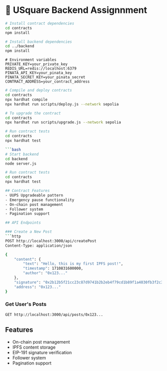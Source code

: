 # 🚀 USquare Backend Assignnment

```bash
# Install contract dependencies
cd contracts
npm install

# Install backend dependencies
cd ../backend
npm install
```

```env
# Environment variables
PRIVATE_KEY=your_private_key
REDIS_URL=redis://localhost:6379
PINATA_API_KEY=your_pinata_key
PINATA_SECRET_KEY=your_pinata_secret
CONTRACT_ADDRESS=your_contract_address
```

```bash
# Compile and deploy contracts
cd contracts
npx hardhat compile
npx hardhat run scripts/deploy.js --network sepolia
```

```bash
# To upgrade the contract
cd contracts
npx hardhat run scripts/upgrade.js --network sepolia
```

```bash
# Run contract tests
cd contracts
npx hardhat test

```bash
# Start backend
cd backend
node server.js
```

```bash
# Run contract tests
cd contracts
npx hardhat test

## Contract Features
- UUPS Upgradeable pattern
- Emergency pause functionality
- On-chain post management
- Follower system
- Pagination support

## API Endpoints

### Create a New Post
```http
POST http://localhost:3000/api/createPost
Content-Type: application/json

{
    "content": {
        "text": "Hello, this is my first IPFS post!",
        "timestamp": 1710831600000,
        "author": "0x123..."
    },
    "signature": "0x2b12b5f21cc23c87d9741b2b2eb4f79cd1b89f1a4030fb3f2c33ee159ca7d66c42...",
    "address": "0x123..."
}
```

### Get User's Posts
```http
GET http://localhost:3000/api/posts/0x123...
```

## Features
- On-chain post management
- IPFS content storage
- EIP-191 signature verification
- Follower system
- Pagination support


